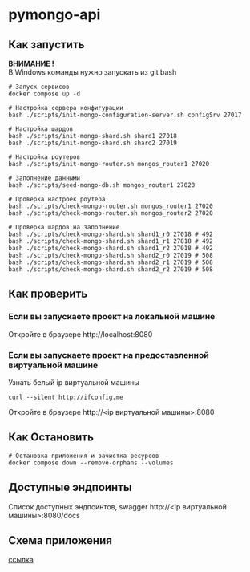 # pymongo-api

## Как запустить

**ВНИМАНИЕ !**<br/>
В Windows команды нужно запускать из git bash

```shell
# Запуск сервисов
docker compose up -d

# Настройка сервера конфигурации
bash ./scripts/init-mongo-configuration-server.sh configSrv 27017

# Настройка шардов
bash ./scripts/init-mongo-shard.sh shard1 27018
bash ./scripts/init-mongo-shard.sh shard2 27019

# Настройка роутеров
bash ./scripts/init-mongo-router.sh mongos_router1 27020

# Заполнение данными
bash ./scripts/seed-mongo-db.sh mongos_router1 27020

# Проверка настроек роутера
bash ./scripts/check-mongo-router.sh mongos_router1 27020
bash ./scripts/check-mongo-router.sh mongos_router2 27020

# Проверка шардов на заполнение
bash ./scripts/check-mongo-shard.sh shard1_r0 27018 # 492
bash ./scripts/check-mongo-shard.sh shard1_r1 27018 # 492
bash ./scripts/check-mongo-shard.sh shard1_r2 27018 # 492
bash ./scripts/check-mongo-shard.sh shard2_r0 27019 # 508
bash ./scripts/check-mongo-shard.sh shard2_r1 27019 # 508
bash ./scripts/check-mongo-shard.sh shard2_r2 27019 # 508
```

## Как проверить

### Если вы запускаете проект на локальной машине

Откройте в браузере http://localhost:8080

### Если вы запускаете проект на предоставленной виртуальной машине

Узнать белый ip виртуальной машины

```shell
curl --silent http://ifconfig.me
```

Откройте в браузере http://<ip виртуальной машины>:8080

## Как Остановить

```shell
# Остановка приложения и зачистка ресурсов
docker compose down --remove-orphans --volumes
```

## Доступные эндпоинты

Список доступных эндпоинтов, swagger http://<ip виртуальной машины>:8080/docs

## Схема приложения
[ссылка](https://drive.google.com/file/d/1-rKprNPq1-ESYGK58uTIPTFdRinAjKGa/view?usp=drive_link)